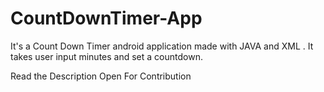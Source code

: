 # CountDownTimer-App
It's a Count Down Timer android application made with JAVA and XML . It takes user input minutes and set a countdown. 

Read the Description
Open For Contribution 

